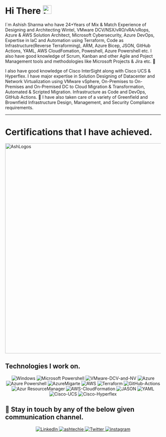 # Hi There <img src="https://user-images.githubusercontent.com/1303154/88677602-1635ba80-d120-11ea-84d8-d263ba5fc3c0.gif" width="28px" alt="hi">

I`m Ashish Sharma who have 24+Years of Mix & Match Experience of Designing and Architecting Wintel, VMware DCV/NSX/vRO/vRA/vRops, Azure & AWS Solution Architect, Microsoft Cybersecurity, Azure DevOps, Expertise in IaC and Automation using Terraform, Code as Infrastructure(Reverse Terraforming), ARM, Azure Bicep, JSON, GitHub Actions, YAML, AWS CloudFomation, Poweshell, Azure Powershell etc. I also have good knowledge of Scrum, Kanban and other Agile and Poject Management tools and methodologies like Microsoft Projects & Jira etc. :rocket:

I also have good knowledge of Cisco InterSight along with Cisco UCS & Hyperflex. I have major expertise in Solution Designing of Datacenter and Network Virtualization using VMware vSphere, On-Premises to On-Premises and On-Premised DC to Cloud Migration & Transformation, Automated & Scripted Migration. Infrastructure as Code and DevOps, GitHub Actions. :rocket: I have also taken care of a variety of Greenfield and Brownfield Infrastructure Design, Management, and Security Compliance requirements.

---

# Certifications that I have achieved.

<img width="681" alt="AshLogos" src="https://user-images.githubusercontent.com/110538923/193376344-dd96366e-6412-47dc-914d-93a6700a0bb8.PNG">



## Technologies I work on.
<div align="center">
  <img alt="Windows" src="https://img.shields.io/badge/Microsoft-Windows-%23FF9900.svg?style=for-the-badge&logo=Microsoft-Windows&logoColor=white"/>
  <img alt="Microsoft Powershell" src="https://img.shields.io/badge/Microsoft-Powershell-%23FF9900.svg?style=for-the-badge&logo=Microsoft-Powershell&logoColor=white"/>
  <img alt="VMware-DCV-and-NV" src="https://img.shields.io/badge/VMWare-vSphere-%230db7ed.svg?style=for-the-badge&logo=VMware-DCV-and-NV&logoColor=white"/>
  <img alt="Azure" src="https://img.shields.io/badge/Microsoft-Azure-%23430098.svg?style=for-the-badge&logo=Microsoft-Azure&logoColor=white"/>
  <img alt="Azure Powershell" src="https://img.shields.io/badge/Azure-Powershell-%23430098.svg?style=for-the-badge&logo=Azure-PowerShell&logoColor=white"/>
  <img alt="AzureMigarte" src="https://img.shields.io/badge/Microsoft-AzureMigarte-Automation%23430098.svg?style=for-the-badge&logo=AzureMigrate-Automation&logoColor=white"/>
  <img alt="AWS" src="https://img.shields.io/badge/AWS-%23009639.svg?style=for-the-badge&logo=Amazon-AWS&logoColor=white"/> 
  <img alt="Terraform" src="https://img.shields.io/badge/Heshicrop-Terraform-%232C5263.svg?style=for-the-badge&logo=Heshicorp-Terraform&logoColor=white"/>
  <img alt="GitHub-Actions" src="https://img.shields.io/badge/GitHub-Actions-%232C5263.svg?style=for-the-badge&logo=GitHub-Actions&logoColor=white"/>
  <img alt="Azur ResourceManager" src="https://img.shields.io/badge/Azure-ResourceManager-%232C5263.svg?style=for-the-badge&logo=Azure-ResourceManager&logoColor=white"/>
  <img alt="AWS-CloudFormation" src="https://img.shields.io/badge/AWS-CloudFormation-%232C5263.svg?style=for-the-badge&logo=AWS-CloudFormation&logoColor=white"/>
  <img alt="JASON" src="https://img.shields.io/badge/JASON-%232C5263.svg?style=for-the-badge&logo=JASON&logoColor=white"/>
  <img alt="YAML" src="https://img.shields.io/badge/YAML-%232C5263.svg?style=for-the-badge&logo=YAML&logoColor=white"/>
  <img alt="Cisco-UCS" src="https://img.shields.io/badge/Cisco-UCS-%232C5263.svg?style=for-the-badge&logo=Cisco-UCS&logoColor=white"/>
  <img alt="Cisco-Hyperflex" src="https://img.shields.io/badge/Cisco-Hyperflex-%232C5263.svg?style=for-the-badge&logo=Cisco-Hyperflex&logoColor=white"/>
</div>

## :link:	Stay in touch by any of the below given communication channel.

<div align="center">
   <a href="https://www.linkedin.com/in/ashish-sharma-51b3a19/" target="_blank">
    <img alt="LinkedIn" src="https://img.shields.io/badge/linkedin-%230077B5.svg?style=for-the-badge&logo=linkedin&logoColor=white"/>
  </a>
   <a href="mailto:ashish@ashtechie.com;sendmail.ashish@gmail.com" target="_blank">
  <img alt="ashtechie" src="https://img.shields.io/badge/Mail-D14836?style=for-the-badge&logo=ashtechie&logoColor=white" />
  </a>
  <a href="https://twitter.com/ashtechie777" target="_blank">
    <img alt="Twitter" src="https://img.shields.io/badge/ashtechie777-%231DA1F2.svg?style=for-the-badge&logo=Twitter&logoColor=white"/>
  </a>
  <a href="https://www.instagram.com/ashtechieworld" target="_blank">
  <img alt="instagram" src="https://img.shields.io/badge/instagram-%231877F2.svg?style=for-the-badge&logo=instagram&logoColor=white"/>
  </a>
 </div>
